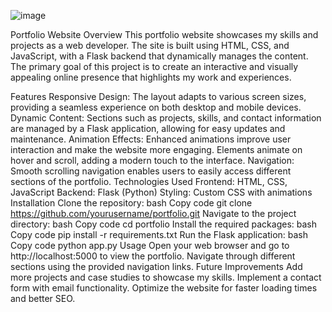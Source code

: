 ![image](https://github.com/user-attachments/assets/c705c552-d4ab-4eb3-bc7c-a81307ccddee)


Portfolio Website
Overview
This portfolio website showcases my skills and projects as a web developer. The site is built using HTML, CSS, and JavaScript, with a Flask backend that dynamically manages the content. The primary goal of this project is to create an interactive and visually appealing online presence that highlights my work and experiences.

Features
Responsive Design: The layout adapts to various screen sizes, providing a seamless experience on both desktop and mobile devices.
Dynamic Content: Sections such as projects, skills, and contact information are managed by a Flask application, allowing for easy updates and maintenance.
Animation Effects: Enhanced animations improve user interaction and make the website more engaging. Elements animate on hover and scroll, adding a modern touch to the interface.
Navigation: Smooth scrolling navigation enables users to easily access different sections of the portfolio.
Technologies Used
Frontend: HTML, CSS, JavaScript
Backend: Flask (Python)
Styling: Custom CSS with animations
Installation
Clone the repository:
bash
Copy code
git clone https://github.com/yourusername/portfolio.git
Navigate to the project directory:
bash
Copy code
cd portfolio
Install the required packages:
bash
Copy code
pip install -r requirements.txt
Run the Flask application:
bash
Copy code
python app.py
Usage
Open your web browser and go to http://localhost:5000 to view the portfolio.
Navigate through different sections using the provided navigation links.
Future Improvements
Add more projects and case studies to showcase my skills.
Implement a contact form with email functionality.
Optimize the website for faster loading times and better SEO.
